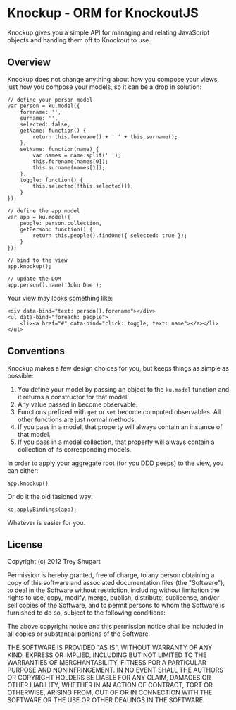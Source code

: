 Knockup - ORM for KnockoutJS
============================

Knockup gives you a simple API for managing and relating JavaScript objects and handing them off to Knockout to use.

Overview
--------

Knockup does not change anything about how you compose your views, just how you compose your models, so it can be a drop in solution:

    // define your person model
    var person = ku.model({
        forename: '',
        surname: '',
        selected: false,
        getName: function() {
            return this.forename() + ' ' + this.surname();
        },
        setName: function(name) {
            var names = name.split(' ');
            this.forename(names[0]);
            this.surname(names[1]);
        },
        toggle: function() {
            this.selected(!this.selected());
        }
    });

    // define the app model
    var app = ku.model({
        people: person.collection,
        getPerson: function() {
            return this.people().findOne({ selected: true });
        }
    });
    
    // bind to the view
    app.knockup();
    
    // update the DOM
    app.person().name('John Doe');

Your view may looks something like:

    <div data-bind="text: person().forename"></div>
    <ul data-bind="foreach: people">
        <li><a href="#" data-bind="click: toggle, text: name"></a></li>
    </ul>

Conventions
-----------

Knockup makes a few design choices for you, but keeps things as simple as possible:

1. You define your model by passing an object to the `ku.model` function and it returns a constructor for that model.
2. Any value passed in become observable.
3. Functions prefixed with `get` or `set` become computed observables. All other functions are just normal methods.
4. If you pass in a model, that property will always contain an instance of that model.
5. If you pass in a model collection, that property will always contain a collection of its corresponding models.

In order to apply your aggregate root (for you DDD peeps) to the view, you can either:

    app.knockup()
    
Or do it the old fasioned way:

    ko.applyBindings(app);

Whatever is easier for you.

License
-------

Copyright (c) 2012 Trey Shugart

Permission is hereby granted, free of charge, to any person obtaining a copy of this software and associated documentation files (the "Software"), to deal in the Software without restriction, including without limitation the rights to use, copy, modify, merge, publish, distribute, sublicense, and/or sell copies of the Software, and to permit persons to whom the Software is furnished to do so, subject to the following conditions:

The above copyright notice and this permission notice shall be included in all copies or substantial portions of the Software.

THE SOFTWARE IS PROVIDED "AS IS", WITHOUT WARRANTY OF ANY KIND, EXPRESS OR IMPLIED, INCLUDING BUT NOT LIMITED TO THE WARRANTIES OF MERCHANTABILITY, FITNESS FOR A PARTICULAR PURPOSE AND NONINFRINGEMENT. IN NO EVENT SHALL THE AUTHORS OR COPYRIGHT HOLDERS BE LIABLE FOR ANY CLAIM, DAMAGES OR OTHER LIABILITY, WHETHER IN AN ACTION OF CONTRACT, TORT OR OTHERWISE, ARISING FROM, OUT OF OR IN CONNECTION WITH THE SOFTWARE OR THE USE OR OTHER DEALINGS IN THE SOFTWARE.